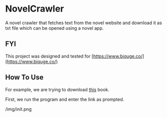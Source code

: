 # NovelCrawler

A novel crawler that fetches text from the novel website and download it as txt file which can be opened using a novel app. 

## FYI 

This project was designed and tested for [https://www.biquge.co/](https://www.biquge.co/)

## How To Use 

For example, we are trying to download [this](https://www.biquge.co/9_9443/) book. 

First, we run the program and enter the link as prompted. 

/img/init.png
